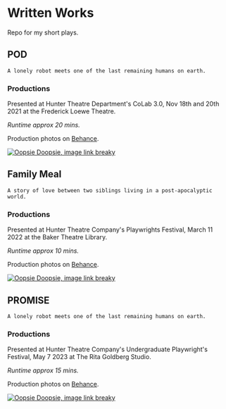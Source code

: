 # Written Works
Repo for my short plays.

## POD

```
A lonely robot meets one of the last remaining humans on earth.
```
### Productions
Presented at Hunter Theatre Department's CoLab 3.0, Nov 18th and 20th 2021 at the Frederick Loewe Theatre. 

*Runtime approx 20 mins.*

Production photos on [Behance](https://www.behance.net/gallery/131689083/POD-Georgina-Woo-%282021%29).

[![Oopsie Doopsie, image link breaky](https://imgur.com/erIPRXp.jpg)](https://www.behance.net/gallery/131689083/POD-Georgina-Woo-%282021%29)

## Family Meal

```
A story of love between two siblings living in a post-apocalyptic world.
```
### Productions
Presented at Hunter Theatre Company's Playwrights Festival, March 11 2022 at the Baker Theatre Library. 

*Runtime approx 10 mins.*

Production photos on [Behance](https://www.behance.net/gallery/139304509/Family-Meal-HTC-Playwrights-Fest-%282022%29).

[![Oopsie Doopsie, image link breaky](https://imgur.com/FG146YS.jpg)](https://www.behance.net/gallery/139304509/Family-Meal-HTC-Playwrights-Fest-%282022%29)

## PROMISE

```
A lonely robot meets one of the last remaining humans on earth.
```
### Productions
Presented at Hunter Theatre Company's Undergraduate Playwright's Festival, May 7 2023 at The Rita Goldberg Studio. 

*Runtime approx 15 mins.*

Production photos on [Behance](https://www.behance.net/gallery/170209845/PROMISE-Georgina-Woo).

[![Oopsie Doopsie, image link breaky](https://imgur.com/a/g2Gjy9D)](https://www.behance.net/gallery/170209845/PROMISE-Georgina-Woo)